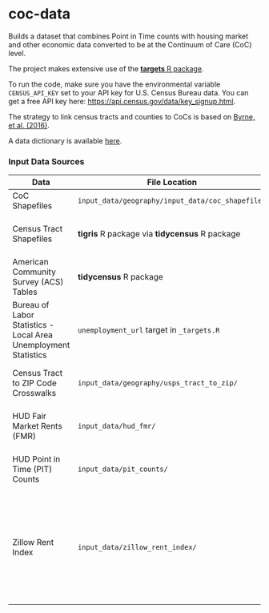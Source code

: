 # coc-data

Builds a dataset that combines Point in Time counts with housing market and other economic data converted to be at the Continuum of Care (CoC) level.

The project makes extensive use of the [**targets** R package](https://docs.ropensci.org/targets/).

To run the code, make sure you have the environmental variable `CENSUS_API_KEY` set to your API key for U.S. Census Bureau data. You can get a free API key here: <https://api.census.gov/data/key_signup.html>.

The strategy to link census tracts and counties to CoCs is based on [Byrne, et al. \(2016\)](https://github.com/tomhbyrne/HUD-CoC-Geography-Crosswalk).

A data dictionary is available [here](https://fuzzy-barnacle-653bb83d.pages.github.io/articles/data-dictionary.html).

### Input Data Sources

| Data                                   | File Location                                     | Source                                                                                                                                                           |
| -------------------------------------- | ------------------------------------------------- | ---------------------------------------------------------------------------------------------------------------------------------------------------------------- |
| CoC Shapefiles                         | `input_data/geography/input_data/coc_shapefiles`  | [HUD CoC GIS Geodatabases](https://www.hudexchange.info/programs/coc/gis-tools/)                                                                                 |
| Census Tract Shapefiles                | **tigris** R package via **tidycensus** R package | [**tidycensus** package](https://walker-data.com/tidycensus/), [**tigris** package](https://github.com/walkerke/tigris)                                          |
| American Community Survey (ACS) Tables | **tidycensus** R package                          | [**tidycensus** package](https://walker-data.com/tidycensus/)                                                                                                    |
| Bureau of Labor Statistics - Local Area Unemployment Statistics | `unemployment_url` target in `_targets.R` | [County Level Raw Data](https://download.bls.gov/pub/time.series/la/la.data.64.County)
| Census Tract to ZIP Code Crosswalks    | `input_data/geography/usps_tract_to_zip/`         | [HUD-USPS ZIP Code Crosswalk Files](https://www.huduser.gov/portal/datasets/usps_crosswalk.html)                                                                 |
| HUD Fair Market Rents (FMR)            | `input_data/hud_fmr/`                             | [HUD Fair Market Rents, County Level Data](https://www.huduser.gov/portal/datasets/fmr.html)                                                                     |
| HUD Point in Time (PIT) Counts         | `input_data/pit_counts/`                          | [HUD 2007-2019 PIT Counts by CoC](https://www.huduser.gov/portal/sites/default/files/xls/2007-2019-Point-in-Time-Estimates-by-CoC.xlsx)                          |
| Zillow Rent Index                      | `input_data/zillow_rent_index/`                   | [Zillow Observed Rent Index (Smoothed, Seasonally Adjusted): All Homes Plus Multifamily Time Series (Zip Code Geography)](https://www.zillow.com/research/data/) |
